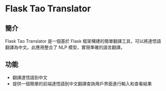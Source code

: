 # Flask Tao Translator

## 簡介
Flask Tao Translator 是一個基於 Flask 框架構建的簡單翻譯工具，可以將達悟語翻譯為中文。此應用整合了 NLP 模型，實現準確的語言翻譯。

## 功能
- 翻譯達悟語到中文
- 提供一個簡單的前端達悟語到中文翻譯查詢用戶界面進行輸入和查看結果
